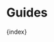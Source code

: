 <!-- base_template: frappe_io/www/frappe/frappe_base.html --><!-- add-breadcrumbs -->
# Guides



{index}